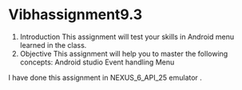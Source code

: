 # Vibhassignment9.3

1. Introduction
This assignment will test your skills in Android menu learned in the class.
2. Objective
This assignment will help you to master the following concepts:
Android studio
Event handling
Menu

I have done this assignment in NEXUS_6_API_25 emulator .
